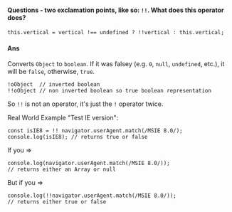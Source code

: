 #### Questions - two exclamation points, like so: `!!`. What does this operator does?

```
this.vertical = vertical !== undefined ? !!vertical : this.vertical;
```

#### Ans

Converts `Object` to `boolean`. If it was falsey (e.g. `0`, `null`, `undefined`, etc.), it will be `false`, otherwise, `true`.

    !oObject  // inverted boolean
    !!oObject // non inverted boolean so true boolean representation

So `!!` is not an operator, it's just the `!` operator twice.

Real World Example "Test IE version":

    const isIE8 = !! navigator.userAgent.match(/MSIE 8.0/);
    console.log(isIE8); // returns true or false

If you ⇒

    console.log(navigator.userAgent.match(/MSIE 8.0/));
    // returns either an Array or null

But if you ⇒

    console.log(!!navigator.userAgent.match(/MSIE 8.0/));
    // returns either true or false
